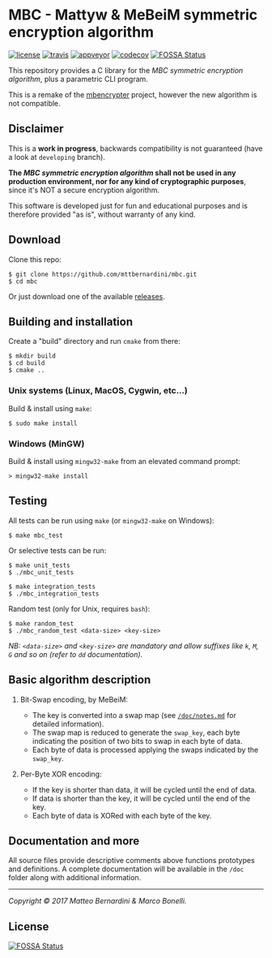 # MBC - Mattyw & MeBeiM symmetric encryption algorithm #

[![license][license-img]][license-link]
[![travis][travis-img]][travis-link]
[![appveyor][appveyor-img]][appveyor-link]
[![codecov][codecov-img]][codecov-link]
[![FOSSA Status](https://app.fossa.com/api/projects/git%2Bgithub.com%2Fmttbernardini%2Fmbc.svg?type=shield)](https://app.fossa.com/projects/git%2Bgithub.com%2Fmttbernardini%2Fmbc?ref=badge_shield)

This repository provides a C library for the *MBC symmetric encryption algorithm*, plus a parametric CLI program.

This is a remake of the [mbencrypter][1] project, however the new algorithm is not compatible.


## Disclaimer ##

This is a **work in progress**, backwards compatibility is not guaranteed (have a look at `developing` branch).

**The *MBC symmetric encryption algorithm* shall not be used in any production environment, nor for any kind of cryptographic purposes**, since it's NOT a secure encryption algorithm.

This software is developed just for fun and educational purposes and is therefore provided "as is", without warranty of any kind.


## Download ##

Clone this repo:

	$ git clone https://github.com/mttbernardini/mbc.git
	$ cd mbc

Or just download one of the available [releases][2].


## Building and installation ##

Create a "build" directory and run `cmake` from there:

	$ mkdir build
	$ cd build
	$ cmake ..

### Unix systems (Linux, MacOS, Cygwin, etc...) ###

Build & install using `make`:

	$ sudo make install

### Windows (MinGW) ###

Build & install using `mingw32-make` from an elevated command prompt:

	> mingw32-make install


## Testing ##

All tests can be run using `make` (or `mingw32-make` on Windows):

	$ make mbc_test

Or selective tests can be run:

	$ make unit_tests
	$ ./mbc_unit_tests

	$ make integration_tests
	$ ./mbc_integration_tests

Random test (only for Unix, requires `bash`):

	$ make random_test
	$ ./mbc_random_test <data-size> <key-size>

*NB: `<data-size>` and `<key-size>` are mandatory and allow suffixes like `k`, `M`, `G` and so on (refer to `dd` documentation).*


## Basic algorithm description ##

1. Bit-Swap encoding, by MeBeiM:
   - The key is converted into a swap map (see [`/doc/notes.md`][3] for detailed information).
   - The swap map is reduced to generate the `swap_key`, each byte indicating the position of two bits to swap in each byte of data.
   - Each byte of data is processed applying the swaps indicated by the `swap_key`.

2. Per-Byte XOR encoding:
   - If the key is shorter than data, it will be cycled until the end of data.
   - If data is shorter than the key, it will be cycled until the end of the key.
   - Each byte of data is XORed with each byte of the key.


## Documentation and more ##

All source files provide descriptive comments above functions prototypes and definitions. A complete documentation will be available in the `/doc` folder along with additional information.

---
*Copyright © 2017 Matteo Bernardini & Marco Bonelli.*

[1]: https://github.com/mttbernardini/mbencrypter
[2]: https://github.com/mttbernardini/mbc/releases
[3]: https://github.com/mttbernardini/mbc/blob/master/doc/notes.md#make_swap_key-rationale

[license-img]:   https://img.shields.io/github/license/mttbernardini/mbc.svg
[license-link]:  https://github.com/mttbernardini/mbc/blob/master/LICENSE
[travis-img]:    https://img.shields.io/travis/mttbernardini/mbc/master.svg
[travis-link]:   https://travis-ci.org/mttbernardini/mbc
[appveyor-img]:  https://img.shields.io/appveyor/ci/mttbernardini/mbc/master.svg
[appveyor-link]: https://ci.appveyor.com/project/mttbernardini/mbc/branch/master
[codecov-img]:   https://img.shields.io/codecov/c/github/mttbernardini/mbc/master.svg
[codecov-link]:  https://codecov.io/gh/mttbernardini/mbc/branch/master


## License
[![FOSSA Status](https://app.fossa.com/api/projects/git%2Bgithub.com%2Fmttbernardini%2Fmbc.svg?type=large)](https://app.fossa.com/projects/git%2Bgithub.com%2Fmttbernardini%2Fmbc?ref=badge_large)